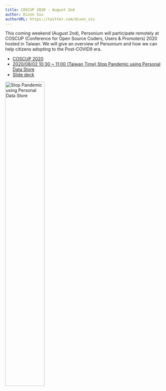 ```yaml
---
title: COSCUP 2020 - August 2nd
author: Dixon Siu
authorURL: https://twitter.com/dixon_siu
---
```

This coming weekend (August 2nd), Personium will participate remotely at COSCUP (Conference for Open Source Coders, Users & Promoters) 2020 hosted in Taiwan. We will give an overview of Personium and how we can help citizens adopting to the Post-COVID9 era.

- [COSCUP 2020](https://coscup.org/2020/en)  
- [2020/08/02 10:30 ~ 11:00 (Taiwan Time) Stop Pandemic using Personal Data Store](https://coscup.org/2020/zh-TW/agenda/T9MZC9)  
- [Slide deck](https://bit.ly/COSCUP-2020-PDS)  

<a href="https://bit.ly/COSCUP-2020-PDS" target="_blank">
  <img
    src="/images/news/Stop-Pandemic-using-Personal-Data-Store.png"
    width="50%"
    title="Stop Pandemic using Personal Data Store"
  />
</a>

